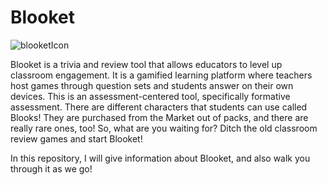 # Blooket
![blooketIcon](https://user-images.githubusercontent.com/115640532/214430929-bf2cdf78-e044-4d21-ab77-185c3c05eee6.png)

Blooket is a trivia and review tool that allows educators to level up classroom engagement. It is a gamified learning platform where teachers host games through question sets and students answer on their own devices. This is an assessment-centered tool, specifically formative assessment. There are different characters
that students can use called Blooks! They are purchased from the Market out of packs, and there are really rare ones, too! So, what are you waiting for? Ditch
the old classroom review games and start Blooket!

In this repository, I will give information about Blooket, and also walk you through it as we go!
